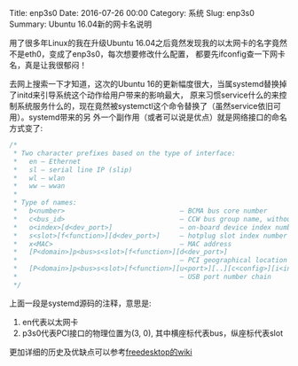 Title: enp3s0
Date: 2016-07-26 00:00
Category: 系统
Slug: enp3s0
Summary: Ubuntu 16.04新的网卡名说明


用了很多年Linux的我在升级Ubuntu 16.04之后竟然发现我的以太网卡的名字竟然不是eth0，变成了enp3s0，每次想要修改什么配置，
都要先ifconfig查一下网卡名，真是让我很郁闷！

去网上搜索一下才知道，这次的Ubuntu 16的更新幅度很大，当属systemd替换掉了initd来引导系统这个动作给用户带来的影响最大，
原来习惯service什么的来控制系统服务什么的，现在竟然被systemctl这个命令替换了（虽然service依旧可用）。systemd带来的另
外一个副作用（或者可以说是优点）就是网络接口的命名方式变了:

```c
/*
 * Two character prefixes based on the type of interface:
 *   en — Ethernet
 *   sl — serial line IP (slip)
 *   wl — wlan
 *   ww — wwan
 *
 * Type of names:
 *   b<number>                             — BCMA bus core number
 *   c<bus_id>                             — CCW bus group name, without leading zeros [s390]
 *   o<index>[d<dev_port>]                 — on-board device index number
 *   s<slot>[f<function>][d<dev_port>]     — hotplug slot index number
 *   x<MAC>                                — MAC address
 *   [P<domain>]p<bus>s<slot>[f<function>][d<dev_port>]
 *                                         — PCI geographical location
 *   [P<domain>]p<bus>s<slot>[f<function>][u<port>][..][c<config>][i<interface>]
 *                                         — USB port number chain
 */
```

上面一段是systemd源码的注释，意思是:

1. en代表以太网卡
2. p3s0代表PCI接口的物理位置为(3, 0), 其中横座标代表bus，纵座标代表slot

更加详细的历史及优缺点可以参考[freedesktop的wiki](https://www.freedesktop.org/wiki/Software/systemd/PredictableNetworkInterfaceNames/)
